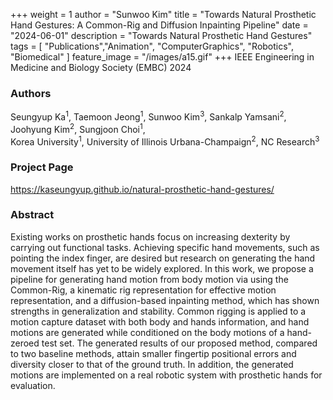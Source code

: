 +++
weight = 1
author = "Sunwoo Kim"
title = "Towards Natural Prosthetic Hand Gestures: A Common-Rig and Diffusion Inpainting Pipeline"
date = "2024-06-01"
description = "Towards Natural Prosthetic Hand Gestures"
tags = [
    "Publications","Animation", "ComputerGraphics", "Robotics", "Biomedical"
]
feature_image = "/images/a15.gif"
+++
IEEE Engineering in Medicine and Biology Society (EMBC) 2024
<!--more-->
### Authors
Seungyup Ka<sup>1</sup>, Taemoon Jeong<sup>1</sup>, Sunwoo Kim<sup>3</sup>, Sankalp Yamsani<sup>2</sup>, Joohyung Kim<sup>2</sup>, Sungjoon Choi<sup>1</sup>,\
Korea University<sup>1</sup>, University of Illinois Urbana-Champaign<sup>2</sup>, NC Research<sup>3</sup>

### Project Page
https://kaseungyup.github.io/natural-prosthetic-hand-gestures/

### Abstract
Existing works on prosthetic hands focus on increasing dexterity by carrying out functional tasks. Achieving specific hand movements, such as pointing the index finger, are desired but research on generating the hand movement itself has yet to be widely explored. In this work, we propose a pipeline for generating hand motion from body motion via using the Common-Rig, a kinematic rig representation for effective motion representation, and a diffusion-based inpainting method, which has shown strengths in generalization and stability. Common rigging is applied to a motion capture dataset with both body and hands information, and hand motions are generated while conditioned on the body motions of a hand-zeroed test set. The generated results of our proposed method, compared to two baseline methods, attain smaller fingertip positional errors and diversity closer to that of the ground truth. In addition, the generated motions are implemented on a real robotic system with prosthetic hands for evaluation.


